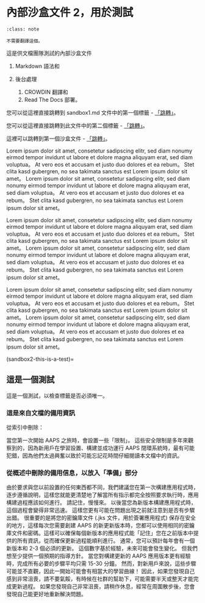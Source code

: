 # 內部沙盒文件 2，用於測試

```{admonition} no need to translate this
:class: note

不需要翻譯這個。
```

這是供文檔團隊測試的內部沙盒文件

1. Markdown 語法和

1. 後台處理
    1. CROWDIN 翻譯和
    2. Read The Docs 部署。

您可以從這裡直接跳轉到 sandbox1.md 文件中的第一個標籤 - [「跳轉」](sandbox1-this-is-a-test)。

您可以從這裡直接跳轉到此文件中的第二個標籤 - [「跳轉」](sandbox1-this-is-another-test)。

這裡可以跳轉到第一個沙盒文件 - [「跳轉」](./sandbox1.md)。

Lorem ipsum dolor sit amet, consetetur sadipscing elitr, sed diam nonumy eirmod tempor invidunt ut labore et dolore magna aliquyam erat, sed diam voluptua。 At vero eos et accusam et justo duo dolores et ea rebum。 Stet clita kasd gubergren, no sea takimata sanctus est Lorem ipsum dolor sit amet。 Lorem ipsum dolor sit amet, consetetur sadipscing elitr, sed diam nonumy eirmod tempor invidunt ut labore et dolore magna aliquyam erat, sed diam voluptua。 At vero eos et accusam et justo duo dolores et ea rebum。 Stet clita kasd gubergren, no sea takimata sanctus est Lorem ipsum dolor sit amet。

Lorem ipsum dolor sit amet, consetetur sadipscing elitr, sed diam nonumy eirmod tempor invidunt ut labore et dolore magna aliquyam erat, sed diam voluptua。 At vero eos et accusam et justo duo dolores et ea rebum。 Stet clita kasd gubergren, no sea takimata sanctus est Lorem ipsum dolor sit amet。 Lorem ipsum dolor sit amet, consetetur sadipscing elitr, sed diam nonumy eirmod tempor invidunt ut labore et dolore magna aliquyam erat, sed diam voluptua。 At vero eos et accusam et justo duo dolores et ea rebum。 Stet clita kasd gubergren, no sea takimata sanctus est Lorem ipsum dolor sit amet。

Lorem ipsum dolor sit amet, consetetur sadipscing elitr, sed diam nonumy eirmod tempor invidunt ut labore et dolore magna aliquyam erat, sed diam voluptua。 At vero eos et accusam et justo duo dolores et ea rebum。 Stet clita kasd gubergren, no sea takimata sanctus est Lorem ipsum dolor sit amet。 Lorem ipsum dolor sit amet, consetetur sadipscing elitr, sed diam nonumy eirmod tempor invidunt ut labore et dolore magna aliquyam erat, sed diam voluptua。 At vero eos et accusam et justo duo dolores et ea rebum。 Stet clita kasd gubergren, no sea takimata sanctus est Lorem ipsum dolor sit amet。

(sandbox2-this-is-a-test)=
## 這是一個測試

這是一個測試，以檢查標籤是否必須唯一。

### 這是來自文檔的備用資訊

從索引中刪除：

當您第一次開始 AAPS 之旅時，會設置一些「限制」。 這些安全限制是多年來觀察到的，因為新用戶在學習設置、構建並成功運行 AAPS 閉環系統時，最有可能犯錯，因為他們太過興奮以致於可能忘記花時間仔細閱讀本文檔中的資訊。


### 從概述中刪除的備用信息，以放入「準備」部分

由於要求與您以前設置的任何東西都不同，我們建議您在第一次構建應用程式時，逐步遵循說明，這樣您就能更清楚地了解當所有指示都完全按照要求執行時，應用構建過程應該如何進行。 請記住，慢慢來。 以後當您為新版本構建應用程式時，這個過程會變得非常迅速。 這樣您更有可能在問題出現之前就注意到是否有步驟出錯。 很重要的是將您的密鑰庫文件 (.jks 文件，用於簽署應用程式) 保存在安全的地方，這樣每次您需要創建 AAPS 的新更新版本時，您都可以使用相同的密鑰庫文件和密碼。這樣可以確保每個新版本的應用程式能「記住」您在之前版本中提供的所有資訊，從而確保更新過程能順利進行。 通常，您可以預計每年會有一個新版本和 2-3 個必須的更新。 這個數字基於經驗，未來可能會發生變化。 但我們想至少提供一個預期的指導方針。 當您對構建更新的 AAPS 應用版本更有經驗時，完成所有必要的步驟平均只需 15-30 分鐘。 然而，對新用戶來說，這些步驟可能並不直觀，因此一開始可能會有相當大的學習曲線！ 因此，如果您發現自己感到非常沮喪，請不要氣餒，有時候在社群的幫助下，可能需要半天或整天才能完成更新過程。 如果您發現自己非常沮喪，請稍作休息，經常在周圍散步後，您會發現自己能更好地重新解決問題。 
